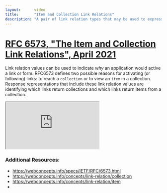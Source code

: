 ```yaml
---
layout:      video
title:       "Item and Collection Link Relations"
description: "A pair of link relation types that may be used to express the relationshop between a collection and its members."
---
```


# [RFC 6573, "The Item and Collection Link Relations", April 2021](https://datatracker.ietf.org/doc/html/rfc6573)

Link relation values can be used to indicate _why_ an application would active a link or form. RFC6573 defines two possible reasons for activating (or following) links: to reach a `collection` or to view an `item` in a collection. Response representations that include these link relation values are identifying which links return collections and which links return items from a collection.

<div class="ytcontainer">
  <iframe class="yt" allowfullscreen="" src="https://www.youtube.com/embed/UNdUjBqsUqg"></iframe>
</div>

### Additional Resources:
- https://webconcepts.info/specs/IETF/RFC/6573.html
- https://webconcepts.info/concepts/link-relation/collection
- https://webconcepts.info/concepts/link-relation/item
-

